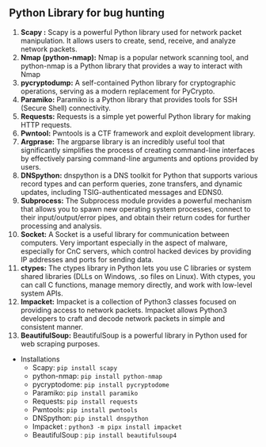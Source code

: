 ## Python Library for bug hunting

1. **Scapy :** Scapy is a powerful Python library used for network packet manipulation. It allows users to create, send, receive, and analyze network packets.
2. **Nmap (python-nmap):** Nmap is a popular network scanning tool, and python-nmap is a Python library that provides a way to interact with Nmap
3. **pycryptodump:**  A self-contained Python library for cryptographic operations, serving as a modern replacement for PyCrypto.
4. **Paramiko:** Paramiko is a Python library that provides tools for SSH (Secure Shell) connectivity.
5. **Requests:** Requests is a simple yet powerful Python library for making HTTP requests.
6. **Pwntool:** Pwntools is a CTF framework and exploit development library.
7. **Argprase:**  The argparse library is an incredibly useful tool that significantly simplifies the process of creating command-line interfaces by effectively parsing command-line arguments and options provided by users.
8. **DNSpython:**  dnspython is a DNS toolkit for Python that supports various record types and can perform queries, zone transfers, and dynamic updates, including TSIG-authenticated messages and EDNS0.
9. **Subprocess:** The Subprocess module provides a powerful mechanism that allows you to spawn new operating system processes, connect to their input/output/error pipes, and obtain their return codes for further processing and analysis.
10. **Socket:**  A Socket is a useful library for communication between computers. Very important especially in the aspect of malware, especially for CnC servers, which control hacked devices by providing IP addresses and ports for sending data.
11. **ctypes:**  The ctypes library in Python lets you use C libraries or system shared libraries (DLLs on Windows, .so files on Linux). With ctypes, you can call C functions, manage memory directly, and work with low-level system APIs. 
12. **Impacket:** Impacket is a collection of Python3 classes focused on providing access to network packets. Impacket allows Python3 developers to craft and decode network packets in simple and consistent manner.
13. **BeautifulSoup:** BeautifulSoup is a powerful library in Python used for web scraping purposes.

- Installations
    - Scapy: `pip install scapy`
    - python-nmap: `pip install python-nmap`
    - pycryptodome: `pip install pycryptodome`
    - Paramiko: `pip install paramiko`
    - Requests: `pip install requests`
    - Pwntools: `pip install pwntools`
    - DNSpython: `pip install dnspython`
    - Impacket : `python3 -m pipx install impacket`
    - BeautifulSoup : `pip install beautifulsoup4`
